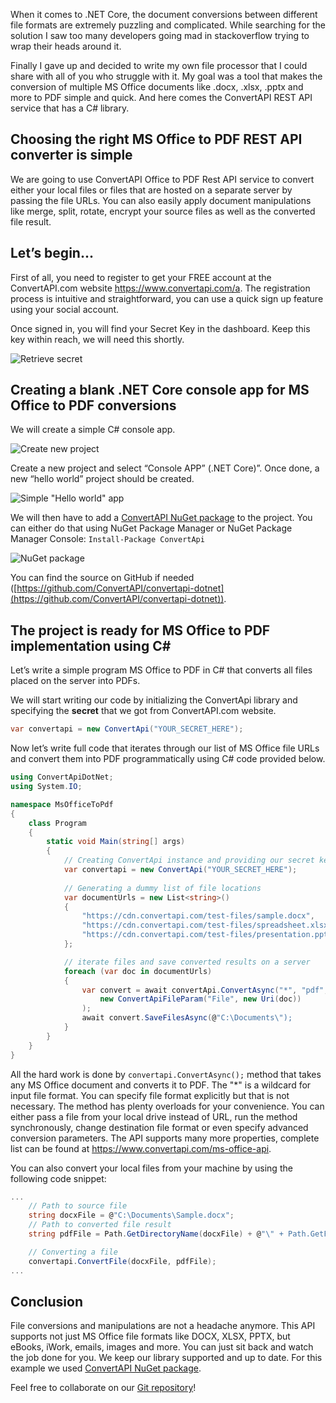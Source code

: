 When it comes to .NET Core, the document conversions between different file formats are extremely puzzling and complicated.
While searching for the solution I saw too many developers going mad in stackoverflow trying to wrap their heads around it.

Finally I gave up and decided to write my own file processor that I could share with all of you who struggle with it. 
My goal was a tool that makes the conversion of multiple MS Office documents like .docx, .xlsx, .pptx and more to PDF simple and quick. And here comes the ConvertAPI REST API service that has a C# library.

## Choosing the right MS Office to PDF REST API converter is simple

We are going to use ConvertAPI Office to PDF Rest API service to convert either your local files or files that are hosted on a separate server by passing the file URLs. You can also easily apply document manipulations like merge, split, rotate, encrypt your source files as well as the converted file result.

## Let’s begin...

First of all, you need to register to get your FREE account at the ConvertAPI.com website https://www.convertapi.com/a. 
The registration process is intuitive and straightforward, you can use a quick sign up feature using your social account.

Once signed in, you will find your Secret Key in the dashboard. Keep this key within reach, we will need this shortly.

![Retrieve secret](https://user-images.githubusercontent.com/62603039/77777970-f6e72d80-7058-11ea-94d8-6b7f7fe01318.png)

## Creating a blank .NET Core console app for MS Office to PDF conversions

We will create a simple C# console app.

![Create new project](https://user-images.githubusercontent.com/62603039/77762236-e11a3e00-7041-11ea-988f-6823143b7d14.png)

Create a new project and select “Console APP” (.NET Core)”. Once done, a new “hello world” project should be created.

![Simple "Hello world" app](https://user-images.githubusercontent.com/62603039/77763796-496a1f00-7044-11ea-8246-e7b8213f95a5.png)

We will then have to add a [ConvertAPI NuGet package](https://www.nuget.org/packages/ConvertApi/) to the project. 
You can either do that using NuGet Package Manager or NuGet Package Manager Console: ```Install-Package ConvertApi```

![NuGet package](https://user-images.githubusercontent.com/62603039/77763863-656dc080-7044-11ea-91cc-b8eba344378c.png)

You can find the source on GitHub if needed ([https://github.com/ConvertAPI/convertapi-dotnet](https://github.com/ConvertAPI/convertapi-dotnet)).

## The project is ready for MS Office to PDF implementation using C#

Let’s write a simple program MS Office to PDF in C# that converts all files placed on the server into PDFs. 

We will start writing our code by initializing the ConvertApi library and specifying the **secret** that we got from ConvertAPI.com website.

```csharp
var convertapi = new ConvertApi("YOUR_SECRET_HERE");
```

Now let’s write full code that iterates through our list of MS Office file URLs and convert them into PDF programmatically using C# code provided below.

```csharp
using ConvertApiDotNet;
using System.IO;

namespace MsOfficeToPdf
{
    class Program
    {
        static void Main(string[] args)
        {
            // Creating ConvertApi instance and providing our secret key
            var convertapi = new ConvertApi("YOUR_SECRET_HERE");
            
            // Generating a dummy list of file locations
            var documentUrls = new List<string>()
            {
                "https://cdn.convertapi.com/test-files/sample.docx",
                "https://cdn.convertapi.com/test-files/spreadsheet.xlsx",
                "https://cdn.convertapi.com/test-files/presentation.pptx"
            };

            // iterate files and save converted results on a server
            foreach (var doc in documentUrls)
            {
                var convert = await convertApi.ConvertAsync("*", "pdf",
                    new ConvertApiFileParam("File", new Uri(doc))
                );
                await convert.SaveFilesAsync(@"C:\Documents\");
            }
        }
    }
}
```

All the hard work is done by ```convertapi.ConvertAsync();``` method that takes any MS Office document and converts it to PDF. The "*" is a wildcard for input file format. You can specify file format explicitly but that is not necessary.
The method has plenty overloads for your convenience. You can either pass a file from your local drive instead of URL, run the method synchronously, change destination file format or even specify advanced conversion parameters.
The API supports many more properties, complete list can be found at https://www.convertapi.com/ms-office-api.

You can also convert your local files from your machine by using the following code snippet:

```csharp
...
    // Path to source file
    string docxFile = @"C:\Documents\Sample.docx";
    // Path to converted file result
    string pdfFile = Path.GetDirectoryName(docxFile) + @"\" + Path.GetFileNameWithoutExtension(docxFile) + ".pdf";

    // Converting a file
    convertapi.ConvertFile(docxFile, pdfFile);
...
```

## Conclusion

File conversions and manipulations are not a headache anymore. This API supports not just MS Office file formats like DOCX, XLSX, PPTX, but eBooks, iWork, emails, images and more. You can just sit back and watch the job done for you. 
We keep our library supported and up to date. For this example we used [ConvertAPI NuGet package](https://www.nuget.org/packages/ConvertApi/). 

Feel free to collaborate on our [Git repository](https://github.com/ConvertAPI/convertapi-dotnet)!
